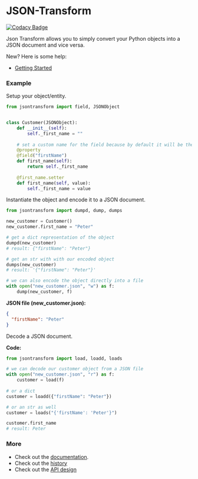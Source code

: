# JSON-Transform

[![Codacy Badge](https://api.codacy.com/project/badge/Grade/a1aab0fd1e964a729749f6d2c962551c)](https://www.codacy.com/app/pmorawski/json-transform?utm_source=Peter-Morawski@bitbucket.org&amp;utm_medium=referral&amp;utm_content=Peter-Morawski/json-transform&amp;utm_campaign=Badge_Grade)

Json Transform allows you to simply convert your Python objects into a JSON document and vice versa.

New? Here is some help:

* [Getting Started](https://json-transform.readthedocs.io/en/latest/getting-started.html#getting-started)

### Example

Setup your object/entity.

```python
from jsontransform import field, JSONObject


class Customer(JSONObject):
    def __init__(self):
        self._first_name = ""
    
    # set a custom name for the field because by default it will be the function name
    @property
    @field("firstName")
    def first_name(self):
        return self._first_name
    
    @first_name.setter
    def first_name(self, value):
        self._first_name = value
```

Instantiate the object and encode it to a JSON document.

```python
from jsontransform import dumpd, dump, dumps

new_customer = Customer()
new_customer.first_name = "Peter"

# get a dict representation of the object
dumpd(new_customer)
# result: {"firstName": "Peter"}

# get an str with with our encoded object
dumps(new_customer)
# result: '{"firstName": "Peter"}'

# we can also encode the object directly into a file
with open("new_customer.json", "w") as f:
    dump(new_customer, f)
```


**JSON file (new_customer.json):**

```json
{
  "firstName": "Peter"
}
```

Decode a JSON document.

**Code:**

```python
from jsontransform import load, loadd, loads

# we can decode our customer object from a JSON file
with open("new_customer.json", "r") as f:
    customer = load(f)
    
# or a dict
customer = loadd({"firstName": "Peter"})

# or an str as well
customer = loads("{'firstName': 'Peter'}")

customer.first_name
# result: Peter
```

### More

* Check out the [documentation](https://json-transform.readthedocs.io/en/latest/).
* Check out the [history](https://bitbucket.org/Peter-Morawski/json-transform/src/master/HISTORY.md)
* Check out the [API design](https://bitbucket.org/Peter-Morawski/json-transform/wiki/API%20Design)
